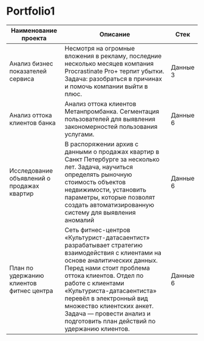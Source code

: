 # Portfolio1
| Наименование проекта| Описание | Стек |
|-------------|-------------|-------------|
|Анализ бизнес показателей сервиса  | Несмотря на огромные вложения в рекламу, последние несколько месяцев компания Procrastinate Pro+ терпит убытки. Задача: разобраться в причинах и помочь компании выйти в плюс.   | Данные 3    |
|Анализ оттока клиентов банка  | Анализ оттока клиентов Метанпромбанка. Сегментация пользователей для выявления закономерностей пользования услугами. | Данные 6    |
| Исследование объявлений о продажах квартир  | В распоряжении архив с данными о продажах квартир в Санкт Петербурге за несколько лет. Задача, научиться определять рыночную стоимость объектов недвижимости, установить параметры, которые позволят создать автоматизированную систему для выявления аномалий  | Данные 6    |
| План по удержанию клиентов фитнес центра | Сеть фитнес-центров «Культурист-датасаентист» разрабатывает стратегию взаимодействия с клиентами на основе аналитических данных. Перед нами стоит проблема оттока клиентов. Отдел по работе с клиентами «Культуриста-датасаентиста» перевёл в электронный вид множество клиентских анкет. Задача — провести анализ и подготовить план действий по удержанию клиентов.    | Данные 6    |
